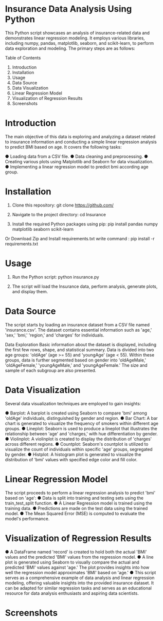 # Insurance Data Analysis Using Python
This Python script showcases an analysis of insurance-related data and demonstrates linear regression modeling. It employs various libraries, including numpy, pandas, matplotlib, seaborn, and scikit-learn, to perform data exploration and modeling. The primary steps are as follows:

Table of Contents
1. Introduction
2. Installation
3. Usage
4. Data Source
5. Data Visualization
6. Linear Regression Model
7. Visualization of Regression Results
8. Screenshots

# Introduction
The main objective of this data is exploring and analyzing a dataset related to insurance information and conducting a simple linear regression analysis to predict BMI based on age. It covers the following tasks:

● Loading data from a CSV file. 
● Data cleaning and preprocessing. 
● Creating various plots using Matplotlib and Seaborn for data visualization. 
● Implementing a linear regression model to predict bmi according age group.

# Installation
1. Clone this repository: git clone https://github.com/

2. Navigate to the project directory: cd Insurance

3. Install the required Python packages using pip: pip install pandas numpy matplotlib seaborn scikit-learn

Or
Download Zip and Install requirements.txt write command : pip install -r requirements.txt

# Usage
1. Run the Python script: python insurance.py

2. The script will load the Insurance data, perform analysis, generate plots, and display them.

# Data Source
The script starts by loading an insurance dataset from a CSV file named 'insurance.csv'. The dataset contains essential information such as 'age,' 'sex,' 'bmi,' 'region,' and 'charges' for individuals.

Data Exploration
Basic information about the dataset is displayed, including the first few rows, shape, and statistical summary.
Data is divided into two age groups: 'oldAge' (age >= 55) and 'youngAge' (age < 55).
Within these groups, data is further segmented based on gender into 'oldAgeMale,' 'oldAgeFemale,' 'youngAgeMale,' and 'youngAgeFemale.' The size and sample of each subgroup are also presented.

# Data Visualization
Several data visualization techniques are employed to gain insights:

● Barplot: A barplot is created using Seaborn to compare 'bmi' among 'oldAge' individuals, distinguished by gender and region.
● Bar Chart: A bar chart is generated to visualize the frequency of smokers within different age groups.
● Lineplot: Seaborn is used to produce a lineplot that illustrates the relationship between 'age' and 'charges,' with hue differentiation by gender.
● Violinplot: A violinplot is created to display the distribution of 'charges' across different regions.
● Countplot: Seaborn's countplot is utilized to visualize the count of individuals within specific 'age' groups, segregated by gender.
● Histplot: A histogram plot is generated to visualize the distribution of 'bmi' values with specified edge color and fill color.

# Linear Regression Model
The script proceeds to perform a linear regression analysis to predict 'bmi' based on 'age':
● Data is split into training and testing sets using the train_test_split function.
● A Linear Regression model is trained using the training data.
● Predictions are made on the test data using the trained model.
● The Mean Squared Error (MSE) is computed to evaluate the model's performance.

# Visualization of Regression Results
● A DataFrame named 'record' is created to hold both the actual 'BMI' values and the predicted 'BMI' values from the regression model.
● A line plot is generated using Seaborn to visually compare the actual and predicted 'BMI' values against 'age.' The plot provides insights into how well the regression model approximates 'BMI' based on 'age.'
● This script serves as a comprehensive example of data analysis and linear regression modeling, offering valuable insights into the provided insurance dataset. It can be adapted for similar regression tasks and serves as an educational resource for data analysis enthusiasts and aspiring data scientists.


# Screenshots


